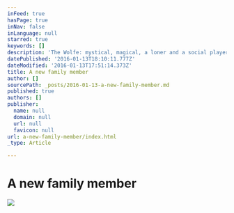 ```yaml
---
inFeed: true
hasPage: true
inNav: false
inLanguage: null
starred: true
keywords: []
description: 'The Wolfe: mystical, magical, a loner and a social player in one'
datePublished: '2016-01-13T18:10:11.777Z'
dateModified: '2016-01-13T17:51:14.373Z'
title: A new family member
author: []
sourcePath: _posts/2016-01-13-a-new-family-member.md
published: true
authors: []
publisher:
  name: null
  domain: null
  url: null
  favicon: null
url: a-new-family-member/index.html
_type: Article

---
```

# A new family member
![](https://the-grid-user-content.s3-us-west-2.amazonaws.com/f29d3ef5-1004-4e47-8f1c-ebb89d18116a.jpg)